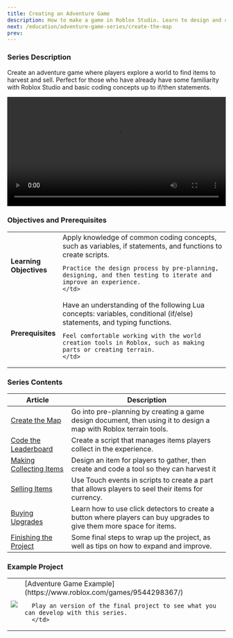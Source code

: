 ```yaml
---
title: Creating an Adventure Game
description: How to make a game in Roblox Studio. Learn to design and code an adventure experience for Roblox as a beginner.
next: /education/adventure-game-series/create-the-map
prev:
---
```


### Series Description

Create an adventure game where players explore a world to find items to harvest and sell. Perfect for those who have already have some familiarity with Roblox Studio and basic coding concepts up to if/then statements.

<video controls src="../../assets/education/adventure-game-series/adventure-game-examplevideo.mp4" width="100%"></video>

### Objectives and Prerequisites

<table>
<tbody>
   <tr>
    <td width="20%"><b>Learning Objectives</b></td>
    <td>
    Apply knowledge of common coding concepts, such as variables, if statements, and functions to create scripts.

    Practice the design process by pre-planning, designing, and then testing to iterate and improve an experience.
    </td>

   </tr>
   <tr>
    <td><b>Prerequisites</b></td>
    <td>
    Have an understanding of the following Lua concepts: variables, conditional (if/else) statements, and typing functions.

    Feel comfortable working with the world creation tools in Roblox, such as making parts or creating terrain.
    </td>

   </tr>
</tbody>
</table>

### Series Contents

<table>
<thead>
   <tr>
    <th>Article</th>
    <th>Description</th>
   </tr>
</thead>
<tbody>
   <tr>
    <td><a href="../../education/adventure-game-series/create-the-map.md">Create the Map</a></td>
    <td>Go into pre-planning by creating a game design document, then using it to design a map with Roblox terrain tools.</td>
   </tr>
   <tr>
    <td><a href="../../education/adventure-game-series/code-the-leaderboard.md">Code the Leaderboard</a></td>
    <td>Create a script that manages items players collect in the experience.</td>
   </tr>
   <tr>
   <td><a href="../../education/adventure-game-series/collect-items.md">Making Collecting Items</a></td>
    <td>Design an item for players to gather, then create and code a tool so they can harvest it</td>
   </tr>
   <tr>
   <td><a href="../../education/adventure-game-series/selling-items.md">Selling Items</a></td>
    <td>Use Touch events in scripts to create a part that allows players to seel their items for currency.</td>
   </tr>
   <tr>
   <td><a href="../../education/adventure-game-series/buying-upgrades.md">Buying Upgrades</a></td>
    <td>Learn how to use click detectors to create a button where players can buy upgrades to give them more space for items.</td>
   </tr>
    <tr>
   <td><a href="../../education/adventure-game-series/finishing-the-project.md">Finishing the Project</a></td>
    <td>Some final steps to wrap up the project, as well as tips on how to expand and improve. </td>
   </tr>
</tbody>
</table>

### Example Project

<table>
<tbody>
   <tr>
      <td><img src="../../assets/education/adventure-game-series/adventure-gameThumbnail.jpg" /></td>
      <td>
      [Adventure Game Example](https://www.roblox.com/games/9544298367/)

      Play an version of the final project to see what you can develop with this series.
      </td>

   </tr>
</tbody>
</table>
